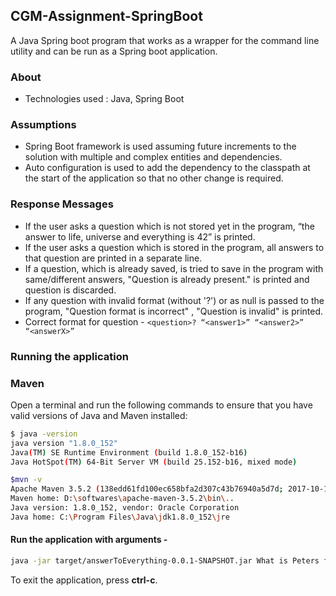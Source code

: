 ## CGM-Assignment-SpringBoot
A Java Spring boot program that works as a wrapper for the command line utility and can be run as a Spring boot application.

### About
- Technologies used : Java, Spring Boot

### Assumptions
- Spring Boot framework is used assuming future increments to the solution with multiple and complex entities and dependencies. 
- Auto configuration is used to add the dependency to the classpath at the start of the application so that no other change is required.

### Response Messages
- If the user asks a question which is not stored yet in the program, “the answer to life, universe and everything is 42” is printed.
- If the user asks a question which is  stored in the program, all answers to that question are printed in a separate line.
- If a question, which is already saved, is tried to save in the program with same/different answers, "Question is already present." is printed and question is discarded.
- If any question with invalid format (without '?') or as null is passed to the program, "Question format is incorrect" , "Question is invalid" is printed.
- Correct format for question - 
    `<question>? “<answer1>” “<answer2>” “<answerX>”`

### Running the application

### Maven

Open a terminal and run the following commands to ensure that you have valid versions of Java and Maven installed:

```bash
$ java -version
java version "1.8.0_152"
Java(TM) SE Runtime Environment (build 1.8.0_152-b16)
Java HotSpot(TM) 64-Bit Server VM (build 25.152-b16, mixed mode)
```

```bash
$mvn -v
Apache Maven 3.5.2 (138edd61fd100ec658bfa2d307c43b76940a5d7d; 2017-10-18T13:28:13+05:30)
Maven home: D:\softwares\apache-maven-3.5.2\bin\..
Java version: 1.8.0_152, vendor: Oracle Corporation
Java home: C:\Program Files\Java\jdk1.8.0_152\jre
```
 
#### Run the application with arguments - 
```bash
java -jar target/answerToEverything-0.0.1-SNAPSHOT.jar What is Peters favorite food? "Pizza" "Spaghetti" "Ice cream"
``` 

To exit the application, press **ctrl-c**.